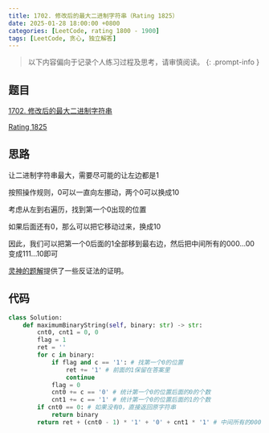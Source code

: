 ```yaml
---
title: 1702. 修改后的最大二进制字符串（Rating 1825）
date: 2025-01-28 18:00:00 +0800
categories: [LeetCode, rating 1800 - 1900]
tags: [LeetCode, 贪心, 独立解答]
---
```


> 以下内容偏向于记录个人练习过程及思考，请审慎阅读。
{: .prompt-info }

## 题目

[1702. 修改后的最大二进制字符串](https://leetcode.cn/problems/maximum-binary-string-after-change)

[Rating 1825](https://zerotrac.github.io/leetcode_problem_rating/#/)

## 思路

让二进制字符串最大，需要尽可能的让左边都是1

按照操作规则，0可以一直向左挪动，两个0可以换成10

考虑从左到右遍历，找到第一个0出现的位置

如果后面还有0，那么可以把它移动过来，换成10

因此，我们可以把第一个0后面的1全部移到最右边，然后把中间所有的000...00变成111...10即可

[灵神的题解](https://leetcode.cn/problems/maximum-binary-string-after-change/solutions/2732155/tan-xin-jian-ji-xie-fa-pythonjavacgojsru-szie/)提供了一些反证法的证明。

## 代码

```python
class Solution:
    def maximumBinaryString(self, binary: str) -> str:
        cnt0, cnt1 = 0, 0
        flag = 1
        ret = ''
        for c in binary:
            if flag and c == '1': # 找第一个0的位置
                ret += '1' # 前面的1保留在答案里
                continue
            flag = 0
            cnt0 += c == '0' # 统计第一个0的位置后面的0的个数
            cnt1 += c == '1' # 统计第一个0的位置后面的1的个数
        if cnt0 == 0: # 如果没有0，直接返回原字符串
            return binary
        return ret + (cnt0 - 1) * '1' + '0' + cnt1 * '1' # 中间所有的000...00变成111...10
```